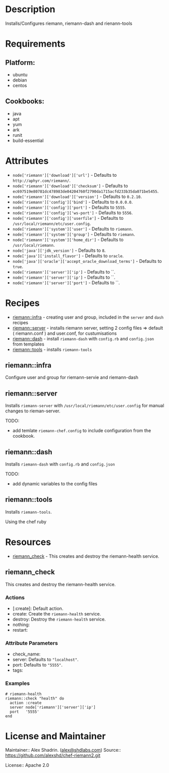 # Description

Installs/Configures riemann, riemann-dash and rienann-tools

# Requirements

## Platform:

* ubuntu
* debian
* centos

## Cookbooks:

* java
* apt
* yum
* ark
* runit
* build-essential

# Attributes

* `node['riemann']['download']['url']` -  Defaults to `http://aphyr.com/riemann/`.
* `node['riemann']['download']['checksum']` -  Defaults to `ec697519e80781dc478983de04204760f2790da1715acfd233b35da071be5455`.
* `node['riemann']['download']['version']` -  Defaults to `0.2.10`.
* `node['riemann']['config']['bind']` -  Defaults to `0.0.0.0`.
* `node['riemann']['config']['port']` -  Defaults to `5555`.
* `node['riemann']['config']['ws-port']` -  Defaults to `5556`.
* `node['riemann']['config']['userfile']` -  Defaults to `/usr/local/riemann/etc/user.config`.
* `node['riemann']['system']['user']` -  Defaults to `riemann`.
* `node['riemann']['system']['group']` -  Defaults to `riemann`.
* `node['riemann']['system']['home_dir']` -  Defaults to `/usr/local/riemann`.
* `node['java']['jdk_version']` -  Defaults to `8`.
* `node['java']['install_flavor']` -  Defaults to `oracle`.
* `node['java']['oracle']['accept_oracle_download_terms']` -  Defaults to `true`.
* `node['riemann']['server']['ip']` -  Defaults to ``.
* `node['riemann']['server']['ip']` -  Defaults to ``.
* `node['riemann']['server']['port']` -  Defaults to ``.

# Recipes

* [riemann::infra](#riemanninfra) - creating user and group, included in the `server` and `dash` recipes
* [riemann::server](#riemannserver) - installs riemann server, setting 2 config files => default ( riemann.conf ) and user.conf, for custumisations
* [riemann::dash](#riemanndash) - install `riemann-dash` with `config.rb` and `config.json` from templates
* [riemann::tools](#riemanntools) - installs `riemann-tools`

## riemann::infra

Configure user and group for riemann-servie and riemann-dash

## riemann::server

Installs `riemann-server` with `/usr/local/riemann/etc/user.config` for manual changes to rieman-server.

TODO:

  - add temlate `riemann-chef.config` to include configuration from the cookbook.


## riemann::dash

Installs `riemann-dash` with `config.rb` and `config.json`

TODO:

  - add dynamic variables to the config files

## riemann::tools

Installs `riemann-tools`.

Using the chef ruby

# Resources

* [riemann_check](#riemann_check) - This creates and destroy the riemann-health service.

## riemann_check

This creates and destroy the riemann-health service.

### Actions

- [:create]:  Default action.
- create: Create the `riemann-health` service.
- destroy: Destroy the `riemann-health` service.
- nothing:
- restart:

### Attribute Parameters

- check_name:
- server:  Defaults to <code>"localhost"</code>.
- port:  Defaults to <code>"5555"</code>.
- tags:

### Examples

    # riemann-health
    riemann::check "health" do
      action :create
      server node['riemann']['server']['ip']
      port   '5555'
    end

# License and Maintainer

Maintainer:: Alex Shadrin. (<alex@shdlabs.com>)
Source:: https://github.com/alexshd/chef-riemann2.git

License:: Apache 2.0
